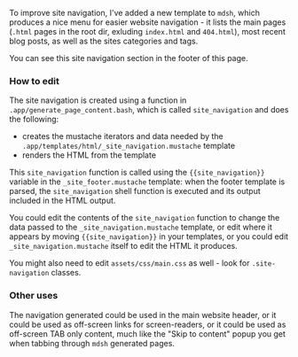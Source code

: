 


To improve site navigation, I've added a new template to `mdsh`, which produces a nice menu for easier website navigation - it lists the main pages (`.html` pages in the root dir, exluding `index.html` and `404.html`), most recent blog posts, as well as the sites categories and tags.

You can see this site navigation section in the footer of this page.

<!-- more -->

### How to edit

The site navigation is created using a function in `.app/generate_page_content.bash`, which is called `site_navigation` and does the following:

- creates the mustache iterators and data needed by the `.app/templates/html/_site_navigation.mustache` template
- renders the HTML from the template

This `site_navigation` function is called using the `{{site_navigation}}` variable in the `_site_footer.mustache` template: when the footer template is parsed, the `site_navigation` shell function is executed and its output included in the HTML output.

You could edit the contents of the `site_navigation` function to change the data passed to the `_site_navigation.mustache` template, or edit where it appears by moving `{{site_navigation}}` in your templates, or you could edit `_site_navigation.mustache` itself to edit the HTML it produces.

You might also need to edit `assets/css/main.css` as well - look for `.site-navigation` classes.

### Other uses

The navigation generated could be used in the main website header, or it could be used as off-screen links for screen-readers, or it could be used as off-screen TAB only content, much like the "Skip to content" popup you get when tabbing through `mdsh` generated pages.
